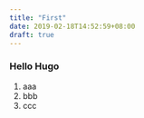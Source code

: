 ```yaml
---
title: "First"
date: 2019-02-18T14:52:59+08:00
draft: true
---
```


### Hello Hugo

 1. aaa
 1. bbb
 1. ccc
